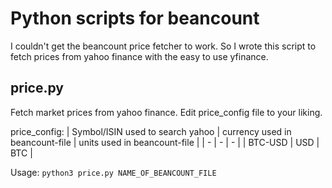 # Python scripts for beancount

I couldn't get the beancount price fetcher to work. So I wrote this script to fetch prices from yahoo finance with the easy to use yfinance.

## price.py

Fetch market prices from yahoo finance. Edit price_config file to your liking.

price_config:
| Symbol/ISIN used to search yahoo | currency used in beancount-file | units used in beancount-file |
| - | - | - |
| BTC-USD | USD | BTC |

Usage:
`python3 price.py NAME_OF_BEANCOUNT_FILE`
